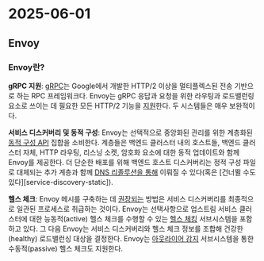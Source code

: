 # 2025-06-01

## Envoy

### Envoy란?

**gRPC 지원**: [gRPC][grpc]는 Google에서 개발한 HTTP/2 이상을 멀티플렉스된 전송 기반으로 하는 RPC 프레임워크다. Envoy는 gRPC 응답과 요청을 위한 라우팅과 로드밸런링 요소로 쓰이는 데 필요한 모든 HTTP/2 기능을 [지원][proto-grpc]한다. 두 시스템들은 매우 보완적이다.

**서비스 디스커버리 및 동적 구성**: Envoy는 선택적으로 중앙화된 관리를 위한 계층화된 [동적 구성 API][dynamic-config] 집합을 소비한다. 계층들은 백엔드 클러스터 내의 호스트들, 백엔드 클러스터 자체, HTTP 라우팅, 리스닝 소켓, 암호화 요소에 대한 동적 업데이트와 함께 Envoy를 제공한다. 더 단순한 배포를 위해 백엔드 호스트 디스커버리는 정적 구성 파일로 대체되는 추가 계층과 함께 [DNS 리졸루션을 통해][service-discovery-strict-dns] 이뤄질 수 있다(혹은 [건너뛸 수도 있다][service-discovery-static]).

**헬스 체크**: Envoy 메시를 구축하는 데 [권장되는][service-discovery-eventually-consistent] 방법은 서비스 디스커버리를 최종적으로 일관된 프로세스로 취급하는 것이다. Envoy는 선택사항으로 업스트림 서비스 클러스터에 대한 능동적(active) 헬스 체크를 수행할 수 있는 [헬스 체킹][health-check] 서브시스템을 포함하고 있다. 그 다음 Envoy는 서비스 디스커버리와 헬스 체크 정보를 조합해 건강한(healthy) 로드밸런싱 대상을 결정한다. Envoy는 [아웃라이어 감지][outlier-detection] 서브시스템을 통한 수동적(passive) 헬스 체크도 지원한다.


[grpc]: https://www.grpc.io/
[proto-grpc]: https://www.envoyproxy.io/docs/envoy/latest/intro/arch_overview/other_protocols/grpc#arch-overview-grpc
[dynamic-config]: https://www.envoyproxy.io/docs/envoy/latest/intro/arch_overview/operations/dynamic_configuration#arch-overview-dynamic-config
[service-discovery-strict-dns]: https://www.envoyproxy.io/docs/envoy/latest/intro/arch_overview/upstream/service_discovery#arch-overview-service-discovery-types-strict-dnse
[service-discvoery-static]: https://www.envoyproxy.io/docs/envoy/latest/intro/arch_overview/upstream/service_discovery#arch-overview-service-discovery-types-static
[service-discovery-eventually-consistent]: https://www.envoyproxy.io/docs/envoy/latest/intro/arch_overview/upstream/service_discovery#arch-overview-service-discovery-eventually-consistent
[health-check]: https://www.envoyproxy.io/docs/envoy/latest/intro/arch_overview/upstream/health_checking#arch-overview-health-checking
[outlier-detection]: https://www.envoyproxy.io/docs/envoy/latest/intro/arch_overview/upstream/outlier#arch-overview-outlier-detection
